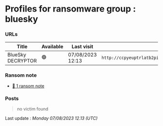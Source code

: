 # Profiles for ransomware group : **bluesky**



### URLs
| Title | Available | Last visit | fqdn | Screenshot 
|---|---|---|---|---|
| BlueSky DECRYPTOR | 🟢 | 07/08/2023 12:13 | `http://ccpyeuptrlatb2piua4ukhnhi7lrxgerrcrj4p2b5uhbzqm2xgdjaqid.onion` | <a href="https://images.ransomware.live/screenshots/ccpyeuptrlatb2piua4ukhnhi7lrxgerrcrj4p2b5uhbzqm2xgdjaqid-onion.png" target=_blank>📸</a> | 


### Ransom note
* [📝 1 ransom note](notes/bluesky)

### Posts

> no victim found




Last update : _Monday 07/08/2023 12.13 (UTC)_
